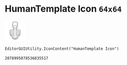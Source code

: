 # HumanTemplate Icon `64x64`
<img src="/img/HumanTemplate%20Icon.png" width=64 height=64>

``` CSharp
EditorGUIUtility.IconContent("HumanTemplate Icon")
```
```
2078995878536835517
```
